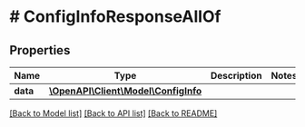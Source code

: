 # # ConfigInfoResponseAllOf

## Properties

Name | Type | Description | Notes
------------ | ------------- | ------------- | -------------
**data** | [**\OpenAPI\Client\Model\ConfigInfo**](ConfigInfo.md) |  |

[[Back to Model list]](../../README.md#models) [[Back to API list]](../../README.md#endpoints) [[Back to README]](../../README.md)
